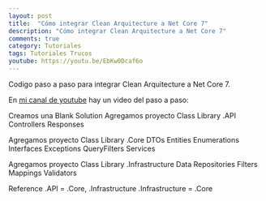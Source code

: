```yaml
---
layout: post
title:  "Cómo integrar Clean Arquitecture a Net Core 7"
description: "Cómo integrar Clean Arquitecture a Net Core 7"
comments: true
category: Tutoriales
tags: Tutoriales Trucos
youtube: https://youtu.be/EbKw0Dcaf6o
---
```

Codigo paso a paso para integrar Clean Arquitecture a Net Core 7.

En <a target="_blank" href="{{ page.youtube }}">mi canal de youtube</a> hay un video del paso a paso:

Creamos una Blank Solution
Agregamos proyecto Class Library .API
  Controllers
  Responses
  
Agregamos proyecto Class Library .Core
  DTOs
  Entities
  Enumerations
  Interfaces
  Exceptions
  QueryFilters
  Services
  
Agregamos proyecto Class Library .Infrastructure
  Data
  Repositories
  Filters
  Mappings
  Validators

Reference
  .API = .Core, .Infrastructure
  .Infrastructure = .Core
